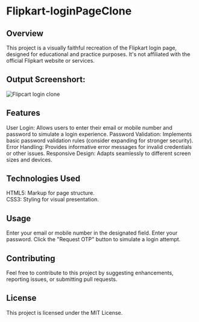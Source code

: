 # Flipkart-loginPageClone

## Overview

This project is a visually faithful recreation of the Flipkart login page, designed for educational and practice purposes. It's not affiliated with the official Flipkart website or services.

## Output Screenshort:

![Flipcart login clone](https://github.com/Abdul-76/Flipkart-loginPageClone/assets/143961577/37aa3f06-1b0c-4aef-a7f8-6d14f6d71027)


## Features

User Login: Allows users to enter their email or mobile number and password to simulate a login experience.
Password Validation: Implements basic password validation rules (consider expanding for stronger security).
Error Handling: Provides informative error messages for invalid credentials or other issues.
Responsive Design: Adapts seamlessly to different screen sizes and devices.
## Technologies Used

HTML5: Markup for page structure.<br>
CSS3: Styling for visual presentation.


## Usage

Enter your email or mobile number in the designated field.
Enter your password.
Click the "Request OTP" button to simulate a login attempt.
## Contributing

Feel free to contribute to this project by suggesting enhancements, reporting issues, or submitting pull requests.

## License

This project is licensed under the MIT License.
